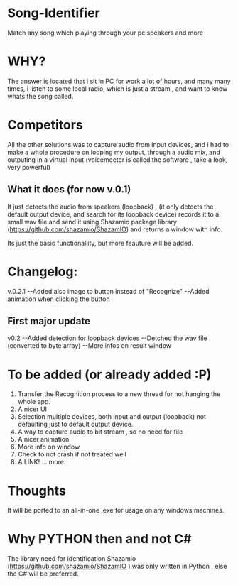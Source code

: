 # Song-Identifier
Match any song which playing through your pc speakers and more

# WHY?

The answer is located that i sit in PC for work a lot of hours, and many many times, i listen to some local radio, which is just a stream , and want to know whats the song called.

# Competitors

All the other solutions was to capture audio from input devices, and i had to make a whole procedure on looping my output, through a audio mix, and outputing in a virtual input (voicemeeter is called the software , take a look, very powerful)

## What it does (for now v.0.1)

It just detects the audio from speakers (loopback) , (it only detects the default output device, and search for its loopback device)
records it to a small wav file and send it using Shazamio package library (https://github.com/shazamio/ShazamIO)
and returns a window with info.

Its just the basic functionallity, but more feauture will be added.

# Changelog:

v.0.2.1
--Added also image to button instead of "Recognize"
--Added animation when clicking the button

## First major update 
v0.2
--Added detection for loopback devices
--Detched the wav file (converted to byte array)
--More infos on result window

# To be added (or already added :P)

1. Transfer the Recognition process to a new thread for not hanging the whole app. 
2. A nicer UI
3. Selection multiple devices, both input and output (loopback) not defaulting just to default output device.
4. A way to capture audio to bit stream , so no need for file
5. A nicer animation
6. More info on window
7. Check to not crash if not treated well
8. A LINK!
... more.

# Thoughts

It will be ported to an all-in-one .exe for usage on any windows machines.

# Why PYTHON then and not C#

The library need for identification Shazamio (https://github.com/shazamio/ShazamIO ) was only written in Python , else the C# will be preferred. 
